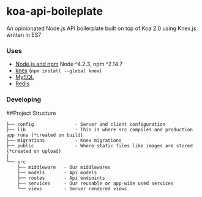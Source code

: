 # koa-api-boileplate

An opinionated Node.js API boilerplate built on top of Koa 2.0 using Knex.js written in ES7

### Uses

- [Node.js and npm](nodejs.org) Node ^4.2.3, npm ^2.14.7
- [knex](http://knexjs.org/) (`npm install --global knex`)
- [MySQL](https://hub.docker.com/_/mysql/)
- [Redis](https://redis.io/)

### Developing



##Project Structure

```
├── config               - Server and client configuration
├── lib                  - This is where src compiles and production app runs (*created on build)
├── migrations           - Knex migrations
├── public               - Where static files like images are stored (*created on upload)
│
└── src
    ├── middleware   - Our middlewares
    ├── models       - Api models
    ├── routes       - Api endpoints
    ├── services     - Our reusable or app-wide used services
    └── views        - Server rendered views

```